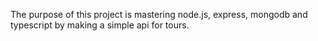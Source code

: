 The purpose of this project is mastering node.js, express, mongodb and typescript by making a simple api for tours. 